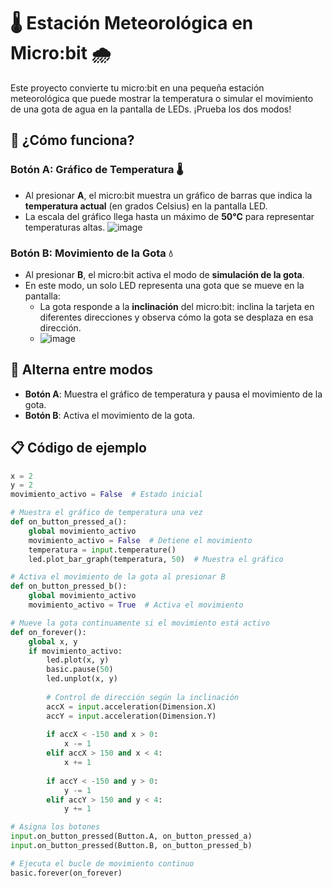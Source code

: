 # 🌡️ Estación Meteorológica en Micro:bit 🌧️

Este proyecto convierte tu micro:bit en una pequeña estación meteorológica que puede mostrar la temperatura o simular el movimiento de una gota de agua en la pantalla de LEDs. ¡Prueba los dos modos!

## 🚀 ¿Cómo funciona?

### Botón A: Gráfico de Temperatura 🌡️
- Al presionar **A**, el micro:bit muestra un gráfico de barras que indica la **temperatura actual** (en grados Celsius) en la pantalla LED.
- La escala del gráfico llega hasta un máximo de **50°C** para representar temperaturas altas.
    ![image](https://github.com/user-attachments/assets/6e423629-31b6-4a10-88c3-85cbab8d9386)
  
### Botón B: Movimiento de la Gota 💧
- Al presionar **B**, el micro:bit activa el modo de **simulación de la gota**.
- En este modo, un solo LED representa una gota que se mueve en la pantalla:
  - La gota responde a la **inclinación** del micro:bit: inclina la tarjeta en diferentes direcciones y observa cómo la gota se desplaza en esa dirección.
  - ![image](https://github.com/user-attachments/assets/3378fb16-fd13-4c39-add9-53c748704131)


## 🔄 Alterna entre modos
- **Botón A**: Muestra el gráfico de temperatura y pausa el movimiento de la gota.
- **Botón B**: Activa el movimiento de la gota. 

## 📋 Código de ejemplo

```python
x = 2
y = 2
movimiento_activo = False  # Estado inicial

# Muestra el gráfico de temperatura una vez
def on_button_pressed_a():
    global movimiento_activo
    movimiento_activo = False  # Detiene el movimiento
    temperatura = input.temperature()
    led.plot_bar_graph(temperatura, 50)  # Muestra el gráfico

# Activa el movimiento de la gota al presionar B
def on_button_pressed_b():
    global movimiento_activo
    movimiento_activo = True  # Activa el movimiento

# Mueve la gota continuamente si el movimiento está activo
def on_forever():
    global x, y
    if movimiento_activo:
        led.plot(x, y)
        basic.pause(50)
        led.unplot(x, y)
        
        # Control de dirección según la inclinación
        accX = input.acceleration(Dimension.X)
        accY = input.acceleration(Dimension.Y)
        
        if accX < -150 and x > 0:
            x -= 1
        elif accX > 150 and x < 4:
            x += 1
        
        if accY < -150 and y > 0:
            y -= 1
        elif accY > 150 and y < 4:
            y += 1

# Asigna los botones
input.on_button_pressed(Button.A, on_button_pressed_a)
input.on_button_pressed(Button.B, on_button_pressed_b)

# Ejecuta el bucle de movimiento continuo
basic.forever(on_forever)
